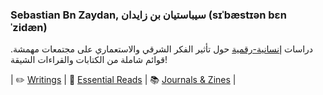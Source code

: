 ### Sebastian Bn Zaydan, سيباستيان بن زايدان (sɪˈbæstɪən bɛn ˈzidæn)
دراسات [إنسانية-رقمية](https://en.wikipedia.org/wiki/Digital_humanities) حول تأثير الفكر الشرقي والاستعماري على مجتمعات مهمشة. قوائم شاملة من الكتابات والقراءات الشيقة! 

| :pencil2: [Writings](https://github.com/sebastian-bn-zaydan/sebastian-bn-zaydan/blob/main/writings.md) | :loudspeaker: [Essential Reads](https://github.com/sebastian-bn-zaydan/sebastian-bn-zaydan/blob/main/essential-reads.md) | :books: [Journals & Zines](https://github.com/sebastian-bn-zaydan/sebastian-bn-zaydan/blob/main/eclectic-resources.md) |
<!--
**sebastian-bn-zaydan/sebastian-bn-zaydan** is a ✨ _special_ ✨ repository because its `README.md` (this file) appears on your GitHub profile.

Here are some ideas to get you started:

- 🔭 I’m currently working on ...
- 🌱 I’m currently learning ...
- 👯 I’m looking to collaborate on ...
- 🤔 I’m looking for help with ...
- 💬 Ask me about ...
- 📫 How to reach me: ...
- 😄 Pronouns: ...
- ⚡ Fun fact: ...
-->
